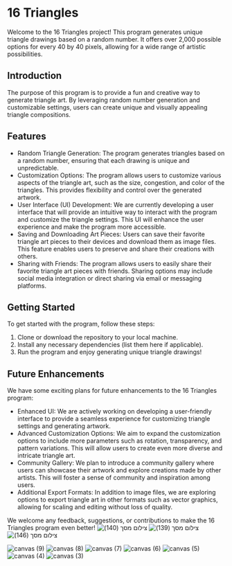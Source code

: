# 16 Triangles

Welcome to the 16 Triangles project! This program generates unique triangle drawings based on a random number. It offers over 2,000 possible options for every 40 by 40 pixels, allowing for a wide range of artistic possibilities.

## Introduction

The purpose of this program is to provide a fun and creative way to generate triangle art. By leveraging random number generation and customizable settings, users can create unique and visually appealing triangle compositions.

## Features

- Random Triangle Generation: The program generates triangles based on a random number, ensuring that each drawing is unique and unpredictable.
- Customization Options: The program allows users to customize various aspects of the triangle art, such as the size, congestion, and color of the triangles. This provides flexibility and control over the generated artwork.
- User Interface (UI) Development: We are currently developing a user interface that will provide an intuitive way to interact with the program and customize the triangle settings. This UI will enhance the user experience and make the program more accessible.
- Saving and Downloading Art Pieces: Users can save their favorite triangle art pieces to their devices and download them as image files. This feature enables users to preserve and share their creations with others.
- Sharing with Friends: The program allows users to easily share their favorite triangle art pieces with friends. Sharing options may include social media integration or direct sharing via email or messaging platforms.

## Getting Started

To get started with the program, follow these steps:

1. Clone or download the repository to your local machine.
2. Install any necessary dependencies (list them here if applicable).
3. Run the program and enjoy generating unique triangle drawings!

## Future Enhancements

We have some exciting plans for future enhancements to the 16 Triangles program:

- Enhanced UI: We are actively working on developing a user-friendly interface to provide a seamless experience for customizing triangle settings and generating artwork.
- Advanced Customization Options: We aim to expand the customization options to include more parameters such as rotation, transparency, and pattern variations. This will allow users to create even more diverse and intricate triangle art.
- Community Gallery: We plan to introduce a community gallery where users can showcase their artwork and explore creations made by other artists. This will foster a sense of community and inspiration among users.
- Additional Export Formats: In addition to image files, we are exploring options to export triangle art in other formats such as vector graphics, allowing for scaling and editing without loss of quality.


We welcome any feedback, suggestions, or contributions to make the 16 Triangles program even better!
![‏‏צילום מסך (140)](https://github.com/daniel-malka/16triangles/assets/91151689/68a7f4d2-120a-43d2-8de2-a754dc033343)
![‏‏צילום מסך (139)](https://github.com/daniel-malka/16triangles/assets/91151689/fe1d960a-0650-4c1d-a02c-22b4607a8f02)
![‏‏צילום מסך (146)](https://github.com/daniel-malka/16triangles/assets/91151689/0889272d-a1cb-4058-a11c-342c6fb41726)

![canvas (9)](https://github.com/daniel-malka/16triangles/assets/91151689/30fd9c5f-663c-4086-8a0e-c31197bd1c18)
![canvas (8)](https://github.com/daniel-malka/16triangles/assets/91151689/59de5f7c-686d-4d96-ab65-377e2d523f39)
![canvas (7)](https://github.com/daniel-malka/16triangles/assets/91151689/7a5a0127-d3ab-46e9-b98d-c57892983103)
![canvas (6)](https://github.com/daniel-malka/16triangles/assets/91151689/cce57d2f-13ce-4195-ad07-cac4b526c7fe)
![canvas (5)](https://github.com/daniel-malka/16triangles/assets/91151689/3b2e34ab-b873-4be3-8e1d-eb911cc437a2)
![canvas (4)](https://github.com/daniel-malka/16triangles/assets/91151689/4a694cef-1549-48b0-bb28-4b34bdf28b4b)
![canvas (3)](https://github.com/daniel-malka/16triangles/assets/91151689/a049422f-aadd-44f8-b485-7f85aef92070)
